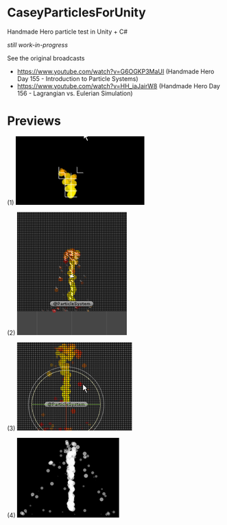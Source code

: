 # CaseyParticlesForUnity
Handmade Hero particle test in Unity + C# 

*still work-in-progress*

See the original broadcasts
- https://www.youtube.com/watch?v=G6OGKP3MaUI (Handmade Hero Day 155 - Introduction to Particle Systems)
- https://www.youtube.com/watch?v=HH_iaJairW8 (Handmade Hero Day 156 - Lagrangian vs. Eulerian Simulation)

# Previews

(1)
![gif](https://raw.githubusercontent.com/unitycoder/GitImageDump/master/gifs/particle_simulation_fountain_unity3D_1.gif)

(2)
![gif](https://raw.githubusercontent.com/unitycoder/GitImageDump/master/gifs/particle_simulation_fountain_unity3D_2.gif)

(3)
![gif](https://raw.githubusercontent.com/unitycoder/GitImageDump/master/gifs/particle_simulation_fountain_unity3D_3.gif)

(4)
![gif](https://raw.githubusercontent.com/unitycoder/GitImageDump/master/gifs/unity_particles_water_fountain_3.gif)

